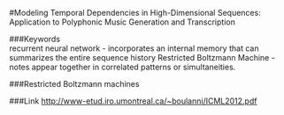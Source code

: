 #Modeling Temporal Dependencies in High-Dimensional Sequences: Application to Polyphonic Music Generation and Transcription


###Keywords  
recurrent neural network - incorporates an internal memory that can summarizes the entire sequence history
Restricted Boltzmann Machine - notes appear together in correlated patterns or simultaneities. 

###Restricted Boltzmann machines 





###Link
http://www-etud.iro.umontreal.ca/~boulanni/ICML2012.pdf
